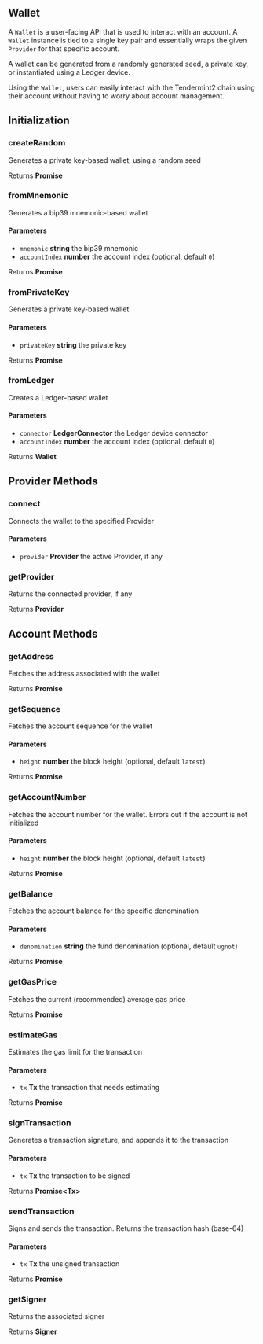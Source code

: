 ## Wallet

A `Wallet` is a user-facing API that is used to interact with an account. A `Wallet` instance is tied to a single key
pair and essentially wraps the given `Provider` for that specific account.

A wallet can be generated from a randomly generated seed, a private key, or instantiated using a Ledger device.

Using the `Wallet`, users can easily interact with the Tendermint2 chain using their account without having to worry
about account management.

## Initialization

### createRandom

Generates a private key-based wallet, using a random seed

Returns **Promise<Wallet>**

### fromMnemonic

Generates a bip39 mnemonic-based wallet

#### Parameters

* `mnemonic` **string** the bip39 mnemonic
* `accountIndex` **number** the account index (optional, default `0`)

Returns **Promise<Wallet>**

### fromPrivateKey

Generates a private key-based wallet

#### Parameters

* `privateKey` **string** the private key

Returns **Promise<Wallet>**

### fromLedger

Creates a Ledger-based wallet

#### Parameters

* `connector` **LedgerConnector** the Ledger device connector
* `accountIndex` **number** the account index (optional, default `0`)

Returns **Wallet**

## Provider Methods

### connect

Connects the wallet to the specified Provider

#### Parameters

* `provider` **Provider** the active Provider, if any

### getProvider

Returns the connected provider, if any

Returns **Provider**

## Account Methods

### getAddress

Fetches the address associated with the wallet

Returns **Promise<string>**

### getSequence

Fetches the account sequence for the wallet

#### Parameters

* `height` **number** the block height (optional, default `latest`)

Returns **Promise<number>**

### getAccountNumber

Fetches the account number for the wallet. Errors out if the
account is not initialized

#### Parameters

* `height` **number** the block height (optional, default `latest`)

Returns **Promise<number>**

### getBalance

Fetches the account balance for the specific denomination

#### Parameters

* `denomination` **string** the fund denomination (optional, default `ugnot`)

Returns **Promise<number>**

### getGasPrice

Fetches the current (recommended) average gas price

Returns **Promise<number>**

### estimateGas

Estimates the gas limit for the transaction

#### Parameters

* `tx` **Tx** the transaction that needs estimating

Returns **Promise<number>**

### signTransaction

Generates a transaction signature, and appends it to the transaction

#### Parameters

* `tx` **Tx** the transaction to be signed

Returns **Promise\<Tx>**

### sendTransaction

Signs and sends the transaction. Returns the transaction hash (base-64)

#### Parameters

* `tx` **Tx** the unsigned transaction

Returns **Promise<string>**

### getSigner

Returns the associated signer

Returns **Signer**

